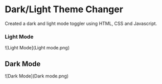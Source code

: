 # Dark/Light Theme Changer

Created a dark and light mode toggler using HTML, CSS and Javascript.

### Light Mode
![Light Mode](Light mode.png)

## Dark Mode
![Dark Mode](Dark mode.png)